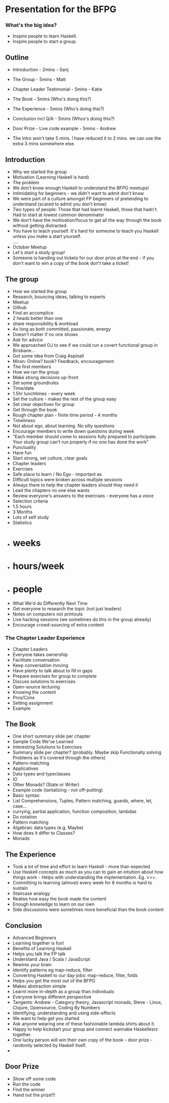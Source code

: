 # Presentation for the BFPG

### What's the big idea?
* Inspire people to learn Haskell.  
* Inspire people to start a group.

## Outline
* Introduction - 2mins - Sanj
* The Group - 5mins - Matt
 * Chapter Leader Testimonial - 5mins - Katie
* The Book - 5mins (Who's doing this?)
* The Experience - 5mins (Who's doing this?)
* Conclusion incl Q/A - 5mins (Whos's doing this?)
* Door Prize - Live code example - 5mins - Andrew

* The intro won't take 5 mins. I have reduced it to 2 mins.
  we can use the extra 3 mins somewhere else.


## Introduction
* Why we started the group
 * Motivation (Learning Haskell is hard)
* The problem
 * We don't know enough Haskell to understand the BFPG meetups!
  * Intimidating for beginners - we didn't want to admit don't know
  * We were part of a culture amongst FP beginners of pretending to understand (scared to admit you don't know)
  * Two types of people: Those that had learnt Haskell, those that hadn't. Had to start at lowest common denominator
 * We don't have the moitivation/focus to get all the way through the book without getting distracted.
 * You have to teach yourself. It's hard for someone to teach you Haskell unless you make a start yourself.  
....
* October Meetup
 * Let's start a study group!
* Someone is handing out tickets for our door prize at the end - if you don't want to win a copy of the book don't take a ticket!



## The group
* How we started the group
 * Research, bouncing ideas, talking to experts
 * Meetup
 * Github
* Find an accomplice
 * 2 heads better than one
 * share responsibility & workload
  * As long as both committed, passionate, energy
   * Doesn't matter if no one shows
* Ask for advice
 * We approached OJ to see if we could run a covert functional group in Brisbane...
 * Got some idea from Craig Aspinall 
 * Miran: Online? book? Feedback, encouragement.
* The first members
* How we ran the group
 * Make strong decisions up-front
 * Set some groundrules
  * Time/date
  * 1.5hr lunchtimes - every week
  * Set the culture - makes the rest of the group easy
  * Set clear objectives for group 
   * Get through the book
   * Rough chapter plan - finite time period - 4 months
   * Timeliness
  * Not about ego, about learning. No silly questions
  * Encourage members to write down questions during week
  * "Each member should come to sessions fully prepared to participate. Your study group can't run properly if no one has done the work"
  * Punctuality
  * Have fun
  * Start strong, set culture, clear goals
  * Chapter leaders
 * Exercises
 * Safe place to learn / No Ego - important as 
 * Difficult topics were broken across multiple sessions
 * Always there to help the chapter leaders should they need it
 * Lead the chapters no one else wants
 * Review everyone's answers to the exercises - everyone has a voice
* Selection criteria
 * 1.5 hours
 * 3 Months
 * Lots of self study
* Statistics
 * # weeks
 * # hours/week
 * # people
* What We'd do Differently Next Time
 * Get everyone to research the topic (not just leaders)
 * Notes on computers not printouts
 * Live hacking sessions (we sometimes do this in the group already)
 * Encourage crowd-sourcing of extra content

 
### The Chapter Leader Experience
* Chapter Leaders
 * Everyone takes ownership
 * Facilitate conversation
 * Keep conversation moving
 * Have plenty to talk about to fill in gaps
 * Prepare exercises for group to complete
 * Discuss solutions to exercises
 * Open-source lecturing
* Knowing the content
* Pros/Cons
* Setting assignment
 * Example


## The Book
* One short summary slide per chapter
* Sample Code We've Learned
 * Interesting Solutions to Exercises
 * Summary slide per chapter? (probably. Maybe skip Functionally solving Problems as it's covered through the others)
 * Pattern-matching
 * Applicatives
 * Data types and typeclasses
 * IO
 * Other Monads? (State or Writer)
* Example code (tantalizing - not off-putting)
 * Basic syntax: 
  * List Comprehensions, Tuples, Pattern matching, guards, where, let, case... 
  * currying, partial application, function composition, lambdas
 * Do notation
 * Pattern matching
 * Algebraic data types (e.g. Maybe)
  * How does it differ to Classes?
 * Monads


## The Experience
* Took a lot of time and effort to learn Haskell - more than expected
* Use Haskell concepts as much as you can to gain an intuition about how things work - Helps with understanding 
the implementation. Eg. >>=.
* Committing to learning (almost) every week for 6 months is hard to sustain
* Staircase analogy
* Realise how easy the book made the content
* Enough knowledge to learn on our own
* Side discussions were sometimes more beneficial than the book content
 
## Conclusion
* Advanced Beginners
* Learning together is fun!
* Benefits of Learning Haskell
 * Helps you talk the FP talk
 * Understand Java / Scala / JavaScript 
 * Rewires your brain
 * Identify patterns eg map-reduce, filter
 * Converting Haskell to our day-jobs: map-reduce, filter, folds
 * Helps you get the most out of the BFPG
 * Makes abstraction simple
 * Learnt more in-depth as a group than individuals
 * Everyone brings different perspective
 * Tangents: Andrew - Category theory, Javascript monads, Steve - Linux, Clojure, Opensource, Coding By Numbers
 * Identifying, understanding and using side-effects
* We want to help get you started
 * Ask anyone wearing one of these fashionable lambda shirts about it.
 * Happy to help kickstart your group and connect wannabe Haskellesrs together.
* One lucky person will win their own copy of the book - door prize - randomly selected by Haskell itself.
* 

## Door Prize
* Show off some code
* Run the code
* Find the winner
* Hand out the prize!!!

